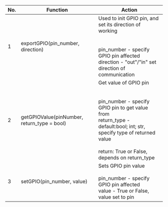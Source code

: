 | No. | Function                                    | Action                                                                                                                                                                                                         |
|-----|---------------------------------------------|----------------------------------------------------------------------------------------------------------------------------------------------------------------------------------------------------------------|
| 1   | exportGPIO(pin_number, direction)           | Used to init GPIO pin, and set its direction of working<br /><br /><br />pin_number - specify GPIO pin affected<br />direction - "out"/"in" set direction of communication                                     |
| 2   | getGPIOValue(pinNumber, return_type = bool) | Get value of GPIO pin <br /><br /><br />pin_number - specify GPIO pin to get value from<br />return_type - default:bool; int; str, specify type of returned value<br /><br />return: True or False, depends on return_type |
| 3   | setGPIO(pin_number, value)                  | Sets GPIO pin value <br /><br />pin_number - specify GPIO pin affected<br />value - True or False, value set to pin                                                                                                  |
